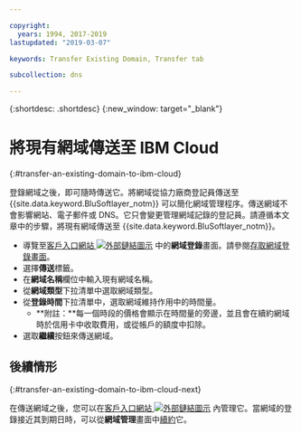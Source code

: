 ```yaml
---

copyright:
  years: 1994, 2017-2019
lastupdated: "2019-03-07"

keywords: Transfer Existing Domain, Transfer tab

subcollection: dns

---
```


{:shortdesc: .shortdesc}
{:new_window: target="_blank"}

# 將現有網域傳送至 IBM Cloud
{:#transfer-an-existing-domain-to-ibm-cloud}

登錄網域之後，即可隨時傳送它。將網域從協力廠商登記員傳送至 {{site.data.keyword.BluSoftlayer_notm}} 可以簡化網域管理程序。傳送網域不會影響網站、電子郵件或 DNS。它只會變更管理網域記錄的登記員。請遵循本文章中的步驟，將現有網域傳送至 {{site.data.keyword.BluSoftlayer_notm}}。

* 導覽至[客戶入口網站 ![外部鏈結圖示](../../icons/launch-glyph.svg "外部鏈結圖示")](https://control.softlayer.com/) 中的**網域登錄**畫面。請參閱[存取網域登錄畫面](/docs/infrastructure/dns?topic=dns-how-to-use-the-domain-registration-screen)。
* 選擇**傳送**標籤。
* 在**網域名稱**欄位中輸入現有網域名稱。
* 從**網域類型**下拉清單中選取網域類型。
* 從**登錄時間**下拉清單中，選取網域維持作用中的時間量。
  * **附註：**每一個時段的價格會顯示在時間量的旁邊，並且會在續約網域時於信用卡中收取費用，或從帳戶的額度中扣除。
* 選取**繼續**按鈕來傳送網域。

## 後續情形
{:#transfer-an-existing-domain-to-ibm-cloud-next}

在傳送網域之後，您可以在[客戶入口網站 ![外部鏈結圖示](../../icons/launch-glyph.svg "外部鏈結圖示")](https://control.softlayer.com/) 內管理它。當網域的登錄接近其到期日時，可以從**網域管理**畫面中[續約](/docs/infrastructure/dns?topic=dns-renew-an-existing-domain)它。
